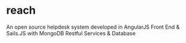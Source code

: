 # reach
An open source helpdesk system developed in AngularJS Front End &amp; Sails.JS with MongoDB Restful Services &amp; Database
